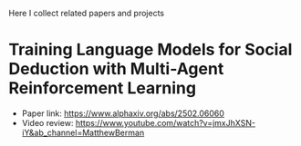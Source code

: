 Here I collect related papers and projects

# Training Language Models for Social Deduction with Multi-Agent Reinforcement Learning

- Paper link: https://www.alphaxiv.org/abs/2502.06060
- Video review: https://www.youtube.com/watch?v=jmxJhXSN-iY&ab_channel=MatthewBerman

